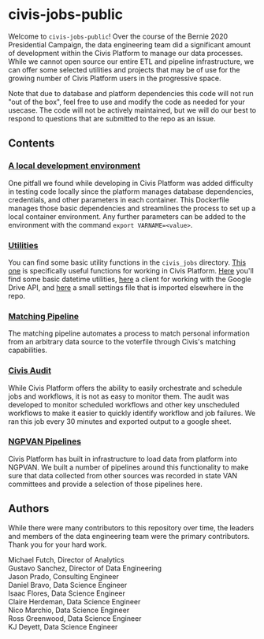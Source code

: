 # civis-jobs-public

Welcome to `civis-jobs-public`! Over the course of the Bernie 2020 Presidential Campaign, the data engineering team did a significant amount of development within the Civis Platform to manage our data processes. While we cannot open source our entire ETL and pipeline infrastructure, we can offer some selected utilities and projects that may be of use for the growing number of Civis Platform users in the progressive space. 

Note that due to database and platform dependencies this code will not run "out of the box", feel free to use and modify the code as needed for your usecase. The code will not be actively maintained, but we will do our best to respond to questions that are submitted to the repo as an issue. 

## Contents

### [A local development environment](https://github.com/Bernie-2020/civis-jobs-public/tree/master/.devcontainer)  

One pitfall we found while developing in Civis Platform was added difficulty in testing code locally since the platform manages database dependencies, credentials, and other parameters in each container. This Dockerfile manages those basic dependencies and streamlines the process to set up a local container environment. Any further parameters can be added to the environment with the command `export VARNAME=<value>`.

### [Utilities](https://github.com/Bernie-2020/civis-jobs-public/tree/master/civis_jobs)

You can find some basic utility functions in the `civis_jobs` directory. [This one](https://github.com/Bernie-2020/civis-jobs-public/blob/master/civis_jobs/utils.py) is specifically useful functions for working in Civis Platform. [Here](https://github.com/Bernie-2020/civis-jobs-public/blob/master/civis_jobs/datetime_utils.py) you'll find some basic datetime utilities, [here](https://github.com/Bernie-2020/civis-jobs-public/blob/master/civis_jobs/google_drive_utils.py) a client for working with the Google Drive API, and [here](https://github.com/Bernie-2020/civis-jobs-public/blob/master/civis_jobs/settings.py) a small settings file that is imported elsewhere in the repo. 

### [Matching Pipeline](https://github.com/Bernie-2020/civis-jobs-public/tree/master/civis_jobs/tools/matching)

The matching pipeline automates a process to match personal information from an arbitrary data source to the voterfile through Civis's matching capabilities.

### [Civis Audit](https://github.com/Bernie-2020/civis-jobs-public/tree/master/civis_jobs/tools/civis)

While Civis Platform offers the ability to easily orchestrate and schedule jobs and workflows, it is not as easy to monitor them. The audit was developed to monitor scheduled workflows and other key unscheduled workflows to make it easier to quickly identify workflow and job failures. We ran this job every 30 minutes and exported output to a google sheet.

### [NGPVAN Pipelines](https://github.com/Bernie-2020/civis-jobs-public/tree/master/civis_jobs/tools/ngpvan)

Civis Platform has built in infrastructure to load data from platform into NGPVAN. We built a number of pipelines around this functionality to make sure that data collected from other sources was recorded in state VAN committees and provide a selection of those pipelines here. 

## Authors 
While there were many contributors to this repository over time, the leaders and members of the data engineering team were the primary contributors. Thank you for your hard work.

Michael Futch, Director of Analytics\
Gustavo Sanchez, Director of Data Engineering\
Jason Prado, Consulting Engineer\
Daniel Bravo, Data Science Engineer\
Isaac Flores, Data Science Engineer\
Claire Herdeman, Data Science Engineer\
Nico Marchio, Data Science Engineer\
Ross Greenwood, Data Science Engineer\
KJ Deyett, Data Science Engineer
